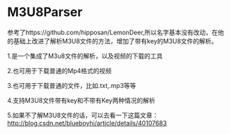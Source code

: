 # M3U8Parser

参考了https://github.com/hipposan/LemonDeer,所以名字基本没有改动，在他的基础上改进了解析M3U8文件的方法，增加了带有key的M3U8文件的解析。

1.是一个集成了M3u8文件的解析，以及视频的下载的工具

2.也可用于下载普通的Mp4格式的视频

3.也可用于下载普通的文件，比如.txt,.mp3等等

4.支持M3U8文件带有key和不带有Key两种情况的解析

5.如果不了解M3U8文件的话，可以去看一下这篇文章：http://blog.csdn.net/blueboyhi/article/details/40107683

